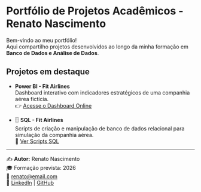 # Portfólio de Projetos Acadêmicos - Renato Nascimento

Bem-vindo ao meu portfólio!  
Aqui compartilho projetos desenvolvidos ao longo da minha formação em **Banco de Dados e Análise de Dados**.

## Projetos em destaque
-  **Power BI - Fit Airlines**  
  Dashboard interativo com indicadores estratégicos de uma companhia aérea fictícia.  
  👉 [Acesse o Dashboard Online](https://app.powerbi.com/reportEmbed?reportId=009b1bf0-3642-4f5f-9561-40ae6c8ebff5&autoAuth=true&ctid=c0205eec-f970-4c93-ab97-fe08a313bdab)  

- 🗄️ **SQL - Fit Airlines**  
  Scripts de criação e manipulação de banco de dados relacional para simulação da companhia aérea.  
  📂 [Ver Scripts SQL](./SQL)

---

✍️ **Autor:** Renato Nascimento  
🎓 Formação prevista: 2026  
📧 renato@email.com  
🔗 [LinkedIn](https://www.linkedin.com) | [GitHub](https://github.com/seu-usuario)
